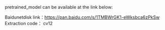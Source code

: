 pretrained_model can be available at the link below:

Baidunetdisk link：https://pan.baidu.com/s/1TMBWrGK1-eWksbca6zPkSw
Extraction code： cv12
